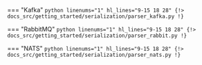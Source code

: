 
=== "Kafka"
    ``` python linenums="1" hl_lines="9-15 18 28"
    {!> docs_src/getting_started/serialization/parser_kafka.py !}
    ```

=== "RabbitMQ"
    ``` python linenums="1" hl_lines="9-15 18 28"
    {!> docs_src/getting_started/serialization/parser_rabbit.py !}
    ```

=== "NATS"
    ``` python linenums="1" hl_lines="9-15 18 28"
    {!> docs_src/getting_started/serialization/parser_nats.py !}
    ```
